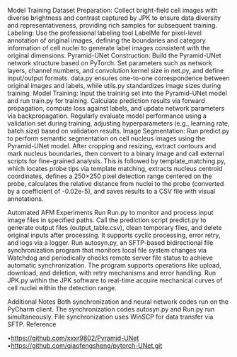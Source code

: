 Model Training
Dataset Preparation: Collect bright-field cell images with diverse brightness and contrast captured by JPK to ensure data diversity and representativeness, providing rich samples for subsequent training.
Labeling: Use the professional labeling tool LabelMe for pixel-level annotation of original images, defining the boundaries and category information of cell nuclei to generate label images consistent with the original dimensions.
Pyramid-UNet Construction: Build the Pyramid-UNet network structure based on PyTorch. Set parameters such as network layers, channel numbers, and convolution kernel size in net.py, and define input/output formats. data.py ensures one-to-one correspondence between original images and labels, while utils.py standardizes image sizes during training.
Model Training: Input the training set into the Pyramid-UNet model and run train.py for training. Calculate prediction results via forward propagation, compute loss against labels, and update network parameters via backpropagation. Regularly evaluate model performance using a validation set during training, adjusting hyperparameters (e.g., learning rate, batch size) based on validation results.
Image Segmentation: Run predict.py to perform semantic segmentation on cell nucleus images using the Pyramid-UNet model. After cropping and resizing, extract contours and mark nucleus boundaries, then convert to a binary image and call external scripts for fine-grained analysis. This is followed by template_matching.py, which locates probe tips via template matching, extracts nucleus centroid coordinates, defines a 250×250 pixel detection range centered on the probe, calculates the relative distance from nuclei to the probe (converted by a coefficient of -0.02e-5), and saves results to a CSV file with visual annotations.

Automated AFM Experiments
Run Run.py to monitor and process input image files in specified paths. Call the prediction script predict.py to generate output files (output_table.csv), clean temporary files, and delete original inputs after processing. It supports cyclic processing, error retry, and logs via a logger.
Run autosyn.py, an SFTP-based bidirectional file synchronization program that monitors local file system changes via Watchdog and periodically checks remote server file status to achieve automatic synchronization. The program supports operations like upload, download, and deletion, with retry mechanisms and error handling.
Run JPK.py within the JPK software to real-time acquire mechanical curves of cell nuclei within the detection range.

Additional Notes
Both synchronization and neural network codes run on the PyCharm client.
The synchronization codes autosyn.py and Run.py run simultaneously.
File synchronization uses WinSCP for data transfer via SFTP.
Reference

•https://github.com/xxxr9802/Pyramid-UNet
•https://github.com/qiaofengsheng/pytorch-UNet.git
